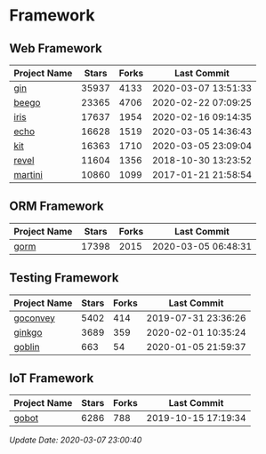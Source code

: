 # Framework

## Web Framework

| Project Name | Stars | Forks | Last Commit |
| ------------ | ----- | ----- | ----------- |
| [gin](https://github.com/gin-gonic/gin) | 35937 | 4133 | 2020-03-07 13:51:33 |
| [beego](https://github.com/astaxie/beego) | 23365 | 4706 | 2020-02-22 07:09:25 |
| [iris](https://github.com/kataras/iris) | 17637 | 1954 | 2020-02-16 09:14:35 |
| [echo](https://github.com/labstack/echo) | 16628 | 1519 | 2020-03-05 14:36:43 |
| [kit](https://github.com/go-kit/kit) | 16363 | 1710 | 2020-03-05 23:09:04 |
| [revel](https://github.com/revel/revel) | 11604 | 1356 | 2018-10-30 13:23:52 |
| [martini](https://github.com/go-martini/martini) | 10860 | 1099 | 2017-01-21 21:58:54 |

## ORM Framework

| Project Name | Stars | Forks | Last Commit |
| ------------ | ----- | ----- | ----------- |
| [gorm](https://github.com/jinzhu/gorm) | 17398 | 2015 | 2020-03-05 06:48:31 |

## Testing Framework

| Project Name | Stars | Forks | Last Commit |
| ------------ | ----- | ----- | ----------- |
| [goconvey](https://github.com/smartystreets/goconvey) | 5402 | 414 | 2019-07-31 23:36:26 |
| [ginkgo](https://github.com/onsi/ginkgo) | 3689 | 359 | 2020-02-01 10:35:24 |
| [goblin](https://github.com/franela/goblin) | 663 | 54 | 2020-01-05 21:59:37 |

## IoT Framework

| Project Name | Stars | Forks | Last Commit |
| ------------ | ----- | ----- | ----------- |
| [gobot](https://github.com/hybridgroup/gobot) | 6286 | 788 | 2019-10-15 17:19:34 |

*Update Date: 2020-03-07 23:00:40*